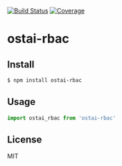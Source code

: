 [![Build Status](https://travis-ci.org/kaelzhang/ostai-rbac.svg?branch=master)](https://travis-ci.org/kaelzhang/ostai-rbac)
[![Coverage](https://codecov.io/gh/kaelzhang/ostai-rbac/branch/master/graph/badge.svg)](https://codecov.io/gh/kaelzhang/ostai-rbac)
<!-- optional appveyor tst
[![Windows Build Status](https://ci.appveyor.com/api/projects/status/github/kaelzhang/ostai-rbac?branch=master&svg=true)](https://ci.appveyor.com/project/kaelzhang/ostai-rbac)
-->
<!-- optional npm version
[![NPM version](https://badge.fury.io/js/ostai-rbac.svg)](http://badge.fury.io/js/ostai-rbac)
-->
<!-- optional npm downloads
[![npm module downloads per month](http://img.shields.io/npm/dm/ostai-rbac.svg)](https://www.npmjs.org/package/ostai-rbac)
-->
<!-- optional dependency status
[![Dependency Status](https://david-dm.org/kaelzhang/ostai-rbac.svg)](https://david-dm.org/kaelzhang/ostai-rbac)
-->

# ostai-rbac

<!-- description -->

## Install

```sh
$ npm install ostai-rbac
```

## Usage

```js
import ostai_rbac from 'ostai-rbac'
```

## License

MIT
